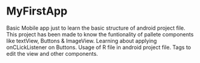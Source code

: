 # MyFirstApp
Basic Mobile app just to learn the basic structure of android project file.
This project has been made to know the funtionality of pallete components like textView, Buttons & ImageView.
Learning about applying onCLickListener on Buttons. Usage of R file in android project file.
Tags to edit the view and other components.
